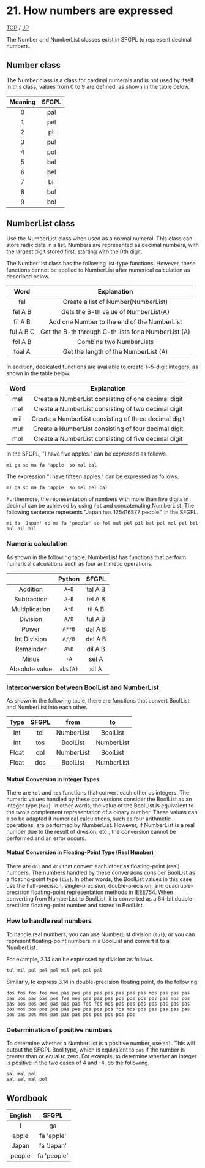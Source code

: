 # 21. How numbers are expressed

[TOP](../../readme.md)
/
[JP](../jp/Number.md)

The Number and NumberList classes exist in SFGPL to represent decimal numbers.

## Number class

The Number class is a class for cardinal numerals and is not used by itself.
In this class, values from 0 to 9 are defined, as shown in the table below.

|Meaning|SFGPL|
|:-:|:-:|
|0|pal|
|1|pel|
|2|pil|
|3|pul|
|4|pol|
|5|bal|
|6|bel|
|7|bil|
|8|bul|
|9|bol|

## NumberList class

Use the NumberList class when used as a normal numeral.
This class can store radix data in a list.
Numbers are represented as decimal numbers, with the largest digit stored first, starting with the 0th digit.

The NumberList class has the following list-type functions.
However, these functions cannot be applied to NumberList after numerical calculation as described below.

|Word|Explanation|
|:-:|:-:|
|fal|Create a list of Number(NumberList)|
|fel A B|Gets the B-th value of NumberList(A)|
|fil A B|Add one Number to the end of the NumberList|
|ful A B C|Get the B-th through C-th lists for a NumberList (A)|
|fol A B|Combine two NumberLists|
|foal A|Get the length of the NumberList (A)|

In addition, dedicated functions are available to create 1~5-digit integers, as shown in the table below.

|Word|Explanation|
|:-:|:-:|
|mal|Create a NumberList consisting of one decimal digit
|mel|Create a NumberList consisting of two decimal digit|
|mil|Create a NumberList consisting of three decimal digit|
|mul|Create a NumberList consisting of four decimal digit|
|mol|Create a NumberList consisting of five decimal digit|

In the SFGPL, "I have five apples." can be expressed as follows.

```SFGPL
mi ga so ma fa 'apple' so mal bal
```

The expression "I have fifteen apples." can be expressed as follows.

```SFGPL
mi ga so ma fa 'apple' so mel pel bal
```

Furthermore, the representation of numbers with more than five digits in decimal can be achieved by using ```fol``` and concatenating NumberList.
The following sentence represents "Japan has 125416877 people." in the SFGPL.

```SFGPL
mi fa 'Japan' so ma fa 'people' so fol mul pel pil bal pol mol pel bel bul bil bil
```

### Numeric calculation

As shown in the following table, NumberList has functions that perform numerical calculations such as four arithmetic operations.

||Python|SFGPL|
|:-:|:-:|:-:|
|Addition|```A+B```|tal A B|
|Subtraction|```A-B```|tel A B|
|Multiplication|```A*B```|til A B|
|Division|```A/B```|tul A B|
|Power|```A**B```|dal A B|
|Int Division|```A//B```|del A B|
|Remainder|```A%B```|dil A B|
|Minus|```-A```|sel A|
|Absolute value|```abs(A)```|sil A|

### Interconversion between BoolList and NumberList

As shown in the following table, there are functions that convert BoolList and NumberList into each other.

|Type|SFGPL|from|to|
|:-:|:-:|:-:|:-:|
|Int|tol|NumberList|BoolList|
|Int|tos|BoolList|NumberList|
|Float|dol|NumberList|BoolList|
|Float|dos|BoolList|NumberList|

#### Mutual Conversion in Integer Types

There are ```tol``` and ```tos``` functions that convert each other as integers.
The numeric values handled by these conversions consider the BoolList as an integer type (```tes```).
In other words, the value of the BoolList is equivalent to the two's complement representation of a binary number.
These values can also be adapted if numerical calculations, such as four arithmetic operations, are performed by NumberList.
However, if NumberList is a real number due to the result of division, etc., the conversion cannot be performed and an error occurs.

#### Mutual Conversion in Floating-Point Type (Real Number)

There are ```dol``` and ```dos``` that convert each other as floating-point (real) numbers.
The numbers handled by these conversions consider BoolList as a floating-point type (```tis```).
In other words, the BoolList values in this case use the half-precision, single-precision, double-precision, and quadruple-precision floating-point representation methods in IEEE754.
When converting from NumberList to BoolList, it is converted as a 64-bit double-precision floating-point number and stored in BoolList.

### How to handle real numbers

To handle real numbers, you can use NumberList division (```tul```), or you can represent floating-point numbers in a BoolList and convert it to a NumberList.

For example, 3.14 can be expressed by division as follows.

```SFGPL
tul mil pul pel pol mil pel pal pal
```

Similarly, to express 3.14 in double-precision floating point, do the following.

```SFGPL
dos fos fos fos mos pas pos pas pas pas pas pas pas mos pas pas pas pas pos pas pas pos fos mos pas pas pas pos pos pos pos pas mos pos pas pos pos pos pas pas pas fos fos mos pas pos pas pos pas pas pas pos mos pos pos pos pas pos pas pos pos fos mos pos pas pas pas pas pos pas pos mos pas pas pas pos pos pos pos pos
```

### Determination of positive numbers

To determine whether a NumberList is a positive number, use ```sal```.
This will output the SFGPL Bool type, which is equivalent to ```pos``` if the number is greater than or equal to zero.
For example, to determine whether an integer is positive in the two cases of 4 and -4, do the following.

```SFGPL
sal mal pol
sal sel mal pol
```

## Wordbook

|English|SFGPL|
|:-:|:-:|
|I|ga|
|apple|fa 'apple'|
|Japan|fa 'Japan'|
|people|fa 'people'|
